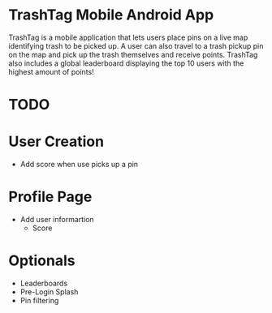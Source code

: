 # TrashTag Mobile Android App
TrashTag is a mobile application that lets users place pins on a live map identifying trash to be picked up. 
A user can also travel to a trash pickup pin on the map and pick up the trash themselves and receive points. 
TrashTag also includes a global leaderboard displaying the top 10 users with the highest amount of points!

# TODO

# User Creation
- Add score when use picks up a pin

# Profile Page
- Add user informartion
  - Score
 
 
 # Optionals
- Leaderboards
- Pre-Login Splash 
- Pin filtering
 
 

